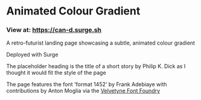 # Animated Colour Gradient
### View at: https://can-d.surge.sh

A retro-futurist landing page showcasing a subtle, animated colour gradient

Deployed with Surge

The placeholder heading is the title of a short story by Philip K. Dick as I thought it would fit the style of the page

The page features the font 'format 1452' by Frank Adebiaye with contributions by Anton Moglia via the [Velvetyne Font Foundry](https://velvetyne.fr)

